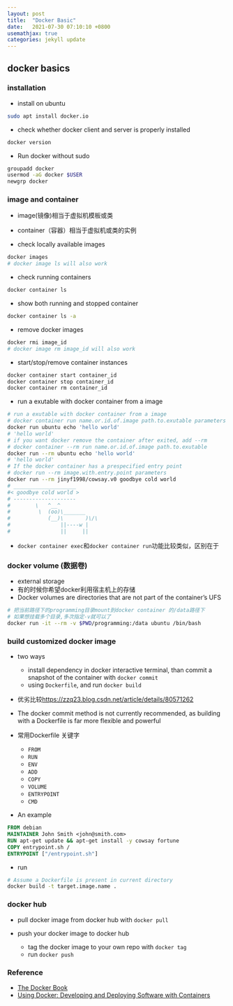 ```yaml
---
layout: post
title:  "Docker Basic"
date:   2021-07-30 07:10:10 +0800
usemathjax: true
categories: jekyll update
---
```


## docker basics

### installation 
- install on ubuntu

```bash
sudo apt install docker.io
```

- check whether docker client and server is properly installed

```bash
docker version
```

- Run docker without sudo

```bash
groupadd docker
usermod -aG docker $USER
newgrp docker
```

### image and container

- image(镜像)相当于虚拟机模板或类
- container（容器）相当于虚拟机或类的实例

- check locally available images

```bash
docker images
# docker image ls will also work
```

- check running containers

```bash
docker container ls
```

- show both running and stopped container

```bash
docker container ls -a
```

- remove docker images

```bash
docker rmi image_id
# docker image rm image_id will also work
```

- start/stop/remove container instances

```bash
docker container start container_id
docker container stop container_id
docker container rm container_id
```

- run a exutable with docker container from a image

```bash
# run a exutable with docker container from a image
# docker container run name.or.id.of.image path.to.exutable parameters
docker run ubuntu echo 'hello world'
# 'hello world'
# if you want docker remove the container after exited, add --rm
# docker container --rm run name.or.id.of.image path.to.exutable
docker run --rm ubuntu echo 'hello world'
# 'hello world'
# If the docker container has a prespecified entry point
# docker run --rm image.with.entry.point parameters
docker run --rm jinyf1998/cowsay.v0 goodbye cold world
# ____________________
#< goodbye cold world >
# --------------------
#        \   ^__^
#         \  (oo)\_______
#            (__)\       )\/\
#                ||----w |
#                ||     ||
``` 

- `docker container exec`和`docker container run`功能比较类似，区别在于


### docker volume (数据卷)
- external storage
- 有的时候你希望docker利用宿主机上的存储
- Docker volumes are directories that are not part of the container’s UFS

```bash
# 把当前路径下的programming目录mount到docker container 的/data路径下
# 如果想挂载多个目录,多次指定-v就可以了
docker run -it --rm -v $PWD/programming:/data ubuntu /bin/bash
```

### build customized docker image
- two ways
  - install dependency in docker interactive terminal, than commit a snapshot of the container with `docker commit`
  - using `Dockerfile`, and run `docker build`
- 优劣比较<https://zzq23.blog.csdn.net/article/details/80571262>
- The docker commit method is not currently recommended, as building with a Dockerfile is far more flexible and powerful
- 常用Dockerfile 关键字
  - `FROM`
  - `RUN`
  - `ENV`
  - `ADD`
  - `COPY`
  - `VOLUME`
  - `ENTRYPOINT`
  - `CMD`

- An example

```Dockerfile
FROM debian
MAINTAINER John Smith <john@smith.com>
RUN apt-get update && apt-get install -y cowsay fortune
COPY entrypoint.sh /
ENTRYPOINT ["/entrypoint.sh"]
```

- run

```bash
# Assume a Dockerfile is present in current directory
docker build -t target.image.name .
```


### docker hub
- pull docker image from docker hub with `docker pull`

- push your docker image to docker hub
  - tag the docker image to your own repo with `docker tag`
  - run `docker push`


### Reference

- [The Docker Book](https://dockerbook.com/)
- [Using Docker: Developing and Deploying Software with Containers](https://www.oreilly.com/library/view/using-docker/9781491915752/)
